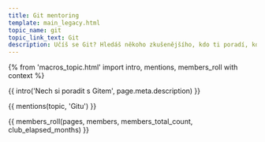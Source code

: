```yaml
---
title: Git mentoring
template: main_legacy.html
topic_name: git
topic_link_text: Git
description: Učíš se Git? Hledáš někoho zkušenějšího, kdo ti poradí, když se zasekneš? Kdo ti ukáže správné postupy a nasměruje tě na kvalitní návody nebo kurzy?
---
```

{% from 'macros_topic.html' import intro, mentions, members_roll with context %}

{{ intro('Nech si poradit s Gitem', page.meta.description) }}

{{ mentions(topic, 'Gitu') }}

{{ members_roll(pages, members, members_total_count, club_elapsed_months) }}
